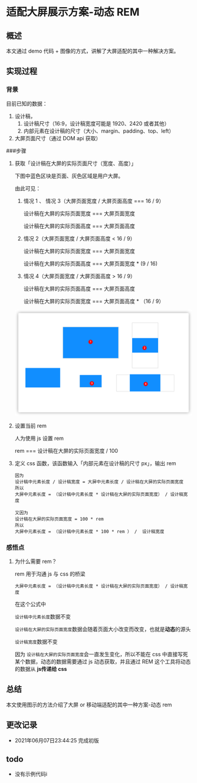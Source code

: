 # 适配大屏展示方案-动态 REM

## 概述

本文通过 demo 代码 + 图像的方式，讲解了大屏适配的其中一种解决方案。

## 实现过程

### 背景

目前已知的数据：

1. 设计稿，
   1. 设计稿尺寸（16:9，设计稿宽度可能是 1920、2420 或者其他）
   2. 内部元素在设计稿的尺寸（大小、margin、padding、top、left）
2. 大屏页面尺寸（通过 DOM api 获取）

###步骤

1. 获取「设计稿在大屏的实际页面尺寸（宽度、高度）」

   下图中蓝色区块是页面、灰色区域是用户大屏。

   由此可见：

   1. 情况 1 、 情况 3（大屏页面宽度 / 大屏页面高度 === 16 / 9）

      设计稿在大屏的实际页面宽度 === 大屏页面宽度

      设计稿在大屏的实际页面高度 === 大屏页面高度

   2. 情况 2（大屏页面宽度 / 大屏页面高度 < 16 / 9）

      设计稿在大屏的实际页面宽度 === 大屏页面宽度

      设计稿在大屏的实际页面高度 === 大屏页面宽度 * (9 / 16)

   3. 情况 4（大屏页面宽度 / 大屏页面高度 > 16 / 9）

      设计稿在大屏的实际页面高度 === 大屏页面高度

      设计稿在大屏的实际页面宽度 === 大屏页面高度 * （16 / 9）

   ![image-20210607182518433](https://raw.githubusercontent.com/wojiaofengzhongzhuifeng/iamge-host-2/master/image-20210607182518433.png)

   

2. 设置当前 rem

   人为使用 js 设置 rem  

   rem === 设计稿在大屏的实际页面宽度 / 100

3. 定义 css 函数，该函数输入「内部元素在设计稿的尺寸 px」，输出 rem

   ```
   因为
   设计稿中元素长度 / 设计稿宽度 = 大屏中元素长度 / 设计稿在大屏的实际页面宽度
   所以
   大屏中元素长度 = （设计稿中元素长度 * 设计稿在大屏的实际页面宽度） / 设计稿宽度
   
   又因为
   设计稿在大屏的实际页面宽度 = 100 * rem
   所以
   大屏中元素长度 = （设计稿中元素长度 * 100 * rem ） /  设计稿宽度
   ```

   

### 感悟点

1. 为什么需要 rem？

   rem 用于沟通 js 与 css 的桥梁

   `大屏中元素长度 = （设计稿中元素长度 * 设计稿在大屏的实际页面宽度） / 设计稿宽度` 

   在这个公式中

   `设计稿中元素长度`数据不变

   `设计稿在大屏的实际页面宽度`数据会随着页面大小改变而改变，也就是**动态**的源头

   `设计稿宽度`数据不变

   因为 `设计稿在大屏的实际页面宽度`会一直发生变化，所以不能在 css 中直接写死某个数据，动态的数据需要通过 js 动态获取，并且通过 REM 这个工具将动态的数据从 **js传递给 css**

## 总结

本文使用图示的方法介绍了大屏 or 移动端适配的其中一种方案-动态 rem 

## 更改记录

- 2021年06月07日23:44:25 完成初版

## todo

- 没有示例代码i

